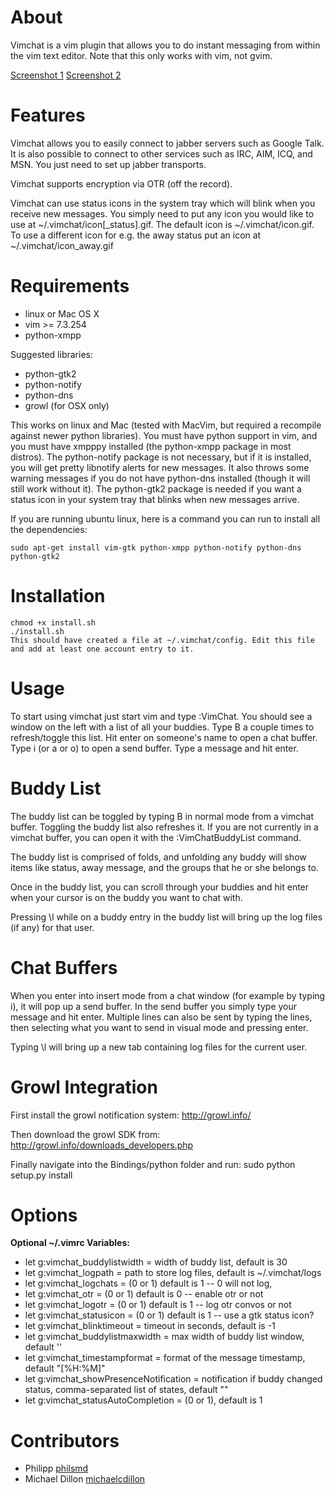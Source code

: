 # About

Vimchat is a vim plugin that allows you to do instant messaging from within the vim text editor. Note that this only works with vim, not gvim.

[Screenshot 1](http://ironcamel.com/files/vimchat1.png) [Screenshot 2](http://ironcamel.com/files/vimchat2.png)

# Features

Vimchat allows you to easily connect to jabber servers such as Google Talk. It is also possible to connect to other services such as IRC, AIM, ICQ, and MSN. You just need to set up jabber transports.

Vimchat supports encryption via OTR (off the record).

Vimchat can use status icons in the system tray which will blink when you receive new messages. You simply need to put any icon you would like to use at ~/.vimchat/icon[\_status].gif. 
The default icon is ~/.vimchat/icon.gif. To use a different icon for e.g. the away status put an icon at ~/.vimchat/icon\_away.gif

# Requirements

* linux or Mac OS X
* vim >= 7.3.254
* python-xmpp

Suggested libraries:

* python-gtk2
* python-notify
* python-dns
* growl (for OSX only)

This works on linux and Mac (tested with MacVim, but required a recompile against newer python libraries). You must have python support in vim, and you must have xmpppy installed (the python-xmpp package in most distros). The python-notify package is not necessary, but if it is installed, you will get pretty libnotify alerts for new messages. It also throws some warning messages if you do not have python-dns installed (though it will still work without it). The python-gtk2 package is needed if you want a status icon in your system tray that blinks when new messages arrive.

If you are running ubuntu linux, here is a command you can run to install all the dependencies:

    sudo apt-get install vim-gtk python-xmpp python-notify python-dns python-gtk2

# Installation

    chmod +x install.sh
    ./install.sh
    This should have created a file at ~/.vimchat/config. Edit this file and add at least one account entry to it. 

# Usage

To start using vimchat just start vim and type :VimChat. You should see a window on the left with a list of all your buddies. Type B a couple times to refresh/toggle this list. Hit enter on someone's name to open a chat buffer. Type i (or a or o) to open a send buffer. Type a message and hit enter. 

# Buddy List

The buddy list can be toggled by typing B in normal mode from a vimchat buffer. Toggling the buddy list also refreshes it. If you are not currently in a vimchat buffer, you can open it with the :VimChatBuddyList command.

The buddy list is comprised of folds, and unfolding any buddy will show items like status, away message, and the groups that he or she belongs to.

Once in the buddy list, you can scroll through your buddies and hit enter when your cursor is on the buddy you want to chat with.

Pressing \l while on a buddy entry in the buddy list will bring up the log files (if any) for that user. 

# Chat Buffers

When you enter into insert mode from a chat window (for example by typing i), it will pop up a send buffer. In the send buffer you simply type your message and hit enter. Multiple lines can also be sent by typing the lines, then selecting what you want to send in visual mode and pressing enter.

Typing \l will bring up a new tab containing log files for the current user. 

# Growl Integration

First install the growl notification system: http://growl.info/

Then download the growl SDK from: http://growl.info/downloads_developers.php

Finally navigate into the Bindings/python folder and run: 
    sudo python setup.py install

# Options

__Optional ~/.vimrc Variables:__

* let g:vimchat\_buddylistwidth = width of buddy list, default is 30
* let g:vimchat\_logpath = path to store log files, default is ~/.vimchat/logs
* let g:vimchat\_logchats = (0 or 1) default is 1 -- 0 will not log,
* let g:vimchat\_otr = (0 or 1) default is 0 -- enable otr or not
* let g:vimchat\_logotr = (0 or 1) default is 1 -- log otr convos or not
* let g:vimchat\_statusicon = (0 or 1) default is 1 -- use a gtk status icon? 
* let g:vimchat\_blinktimeout = timeout in seconds, default is -1
* let g:vimchat\_buddylistmaxwidth = max width of buddy list window, default ''
* let g:vimchat\_timestampformat = format of the message timestamp, default "[%H:%M]" 
* let g:vimchat\_showPresenceNotification = notification if buddy changed status, comma-separated list of states, default ""
* let g:vimchat\_statusAutoCompletion = (0 or 1), default is 1

# Contributors 

* Philipp [philsmd](https://github.com/philsmd)
* Michael Dillon [michaelcdillon](https://github.com/michaelcdillon)
